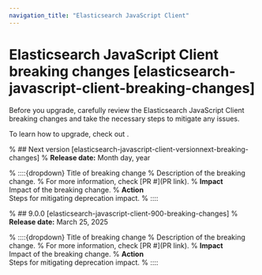 ```yaml
---
navigation_title: "Elasticsearch JavaScript Client"
---
```


# Elasticsearch JavaScript Client breaking changes [elasticsearch-javascript-client-breaking-changes]
Before you upgrade, carefully review the Elasticsearch JavaScript Client breaking changes and take the necessary steps to mitigate any issues. 

To learn how to upgrade, check out <uprade docs>.

% ## Next version [elasticsearch-javascript-client-versionnext-breaking-changes]
% **Release date:** Month day, year

% ::::{dropdown} Title of breaking change 
% Description of the breaking change.
% For more information, check [PR #](PR link).
% **Impact**<br> Impact of the breaking change.
% **Action**<br> Steps for mitigating deprecation impact.
% ::::

% ## 9.0.0 [elasticsearch-javascript-client-900-breaking-changes]
% **Release date:** March 25, 2025

% ::::{dropdown} Title of breaking change 
% Description of the breaking change.
% For more information, check [PR #](PR link).
% **Impact**<br> Impact of the breaking change.
% **Action**<br> Steps for mitigating deprecation impact.
% ::::